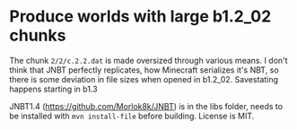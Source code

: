 # Produce worlds with large b1.2_02 chunks

The chunk `2/2/c.2.2.dat` is made oversized through various means. I don't think that JNBT perfectly replicates, how Minecraft serializes it's NBT, so there is some deviation in file sizes when opened in b1.2_02. Savestating happens starting in b1.3

JNBT1.4 (https://github.com/Morlok8k/JNBT) is in the libs folder, needs to be installed with `mvn install-file` before building. License is MIT.
